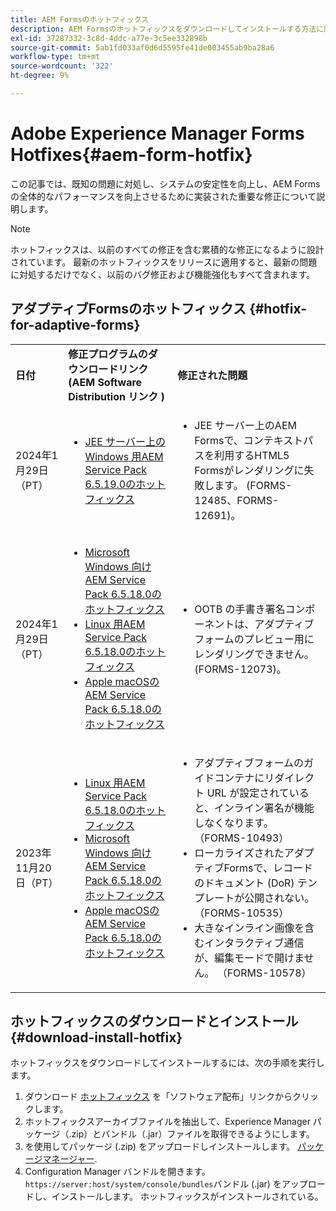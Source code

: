 ```yaml
---
title: AEM Formsのホットフィックス
description: AEM Formsのホットフィックスをダウンロードしてインストールする方法に関する情報を提供します。
exl-id: 37287332-3c8d-4ddc-a77e-3c5ee332898b
source-git-commit: 5ab1fd033af0d6d5595fe41de003455ab9ba28a6
workflow-type: tm+mt
source-wordcount: '322'
ht-degree: 9%

---
```


# Adobe Experience Manager Forms Hotfixes{#aem-form-hotfix}

この記事では、既知の問題に対処し、システムの安定性を向上し、AEM Formsの全体的なパフォーマンスを向上させるために実装された重要な修正について説明します。

>[!NOTE]
>
> ホットフィックスは、以前のすべての修正を含む累積的な修正になるように設計されています。 最新のホットフィックスをリリースに適用すると、最新の問題に対処するだけでなく、以前のバグ修正および機能強化もすべて含まれます。

## アダプティブFormsのホットフィックス {#hotfix-for-adaptive-forms}

<table>
  <tbody>
  <tr>
    <td><strong>日付</strong></td>
    <td><strong>修正プログラムのダウンロードリンク (AEM Software Distribution リンク )</strong></td>
    <td><strong>修正された問題</strong></td>
  </tr>
  <tr>
    <td>2024年1月29日（PT）</td>
     <td>
     <ul>
     <li><a href="https://experience.adobe.com/#/downloads/content/software-distribution/en/aem.html?package=%2Fcontent%2Fsoftware-distribution%2Fen%2Fdetails.html%2Fcontent%2Fdam%2Faem%2Fpublic%2Fadobe%2Fpackages%2Fcq650%2Ffd%2Fforms-foundation-qs-content-4.0.170-FORMS-12692-B0001.zip">JEE サーバー上の Windows 用AEM Service Pack 6.5.19.0のホットフィックス</a> </li>
     </ul>
     </td>
    <td>
    <ul>
    <li>JEE サーバー上のAEM Formsで、コンテキストパスを利用するHTML5 Formsがレンダリングに失敗します。 (FORMS-12485、FORMS-12691)。</li>
    </ul>
    </td>    
  </tr>
  <tr>
    <td>2024年1月29日（PT）</td>
     <td>
     <ul>
     <li><a href="https://experience.adobe.com/#/downloads/content/software-distribution/en/aem.html?package=%2Fcontent%2Fsoftware-distribution%2Fen%2Fdetails.html%2Fcontent%2Fdam%2Faem%2Fpublic%2Fadobe%2Fpackages%2Fcq650%2Ffd%2Fadobe-aemfd-win-pkg-6.0.1016-004.zip">Microsoft Windows 向けAEM Service Pack 6.5.18.0のホットフィックス</a> </li>
     <li><a href="https://experience.adobe.com/#/downloads/content/software-distribution/en/aem.html?package=%2Fcontent%2Fsoftware-distribution%2Fen%2Fdetails.html%2Fcontent%2Fdam%2Faem%2Fpublic%2Fadobe%2Fpackages%2Fcq650%2Ffd%2Fadobe-aemfd-linux-pkg-6.0.1016-004.zip">Linux 用AEM Service Pack 6.5.18.0のホットフィックス</a></li>
     <li><a href="https://experience.adobe.com/#/downloads/content/software-distribution/en/aem.html?package=%2Fcontent%2Fsoftware-distribution%2Fen%2Fdetails.html%2Fcontent%2Fdam%2Faem%2Fpublic%2Fadobe%2Fpackages%2Fcq650%2Ffd%2Fadobe-aemfd-osx-pkg-6.0.1016-004.zip">Apple macOSのAEM Service Pack 6.5.18.0のホットフィックス</a></li>
     </ul>
     </td>
    <td>
    <ul>
    <li> OOTB の手書き署名コンポーネントは、アダプティブフォームのプレビュー用にレンダリングできません。 (FORMS-12073)。</li>
    </ul>
    </td>    
   </tr>
   <tr>
    <td>2023年11月20日（PT）</td>
     <td>
     <ul>
     <li><a href="https://experience.adobe.com/#/downloads/content/software-distribution/en/aem.html?package=/content/software-distribution/en/details.html/content/dam/aem/public/adobe/packages/cq650/servicepack/fd/adobe-aemfd-linux-pkg-6.0.1016-002.zip">Linux 用AEM Service Pack 6.5.18.0のホットフィックス</a> </li>
     <li><a href="https://experience.adobe.com/#/downloads/content/software-distribution/en/aem.html?package=/content/software-distribution/en/details.html/content/dam/aem/public/adobe/packages/cq650/servicepack/fd/adobe-aemfd-win-pkg-6.0.1016-002.zip">Microsoft Windows 向けAEM Service Pack 6.5.18.0のホットフィックス</a> </li>
     <li><a href="https://experience.adobe.com/#/downloads/content/software-distribution/en/aem.html?package=/content/software-distribution/en/details.html/content/dam/aem/public/adobe/packages/cq650/servicepack/fd/adobe-aemfd-osx-pkg-6.0.1016-002.zip">Apple macOSのAEM Service Pack 6.5.18.0のホットフィックス</a></li>
     </ul>
     </td>
    <td>
    <ul>
    <li>アダプティブフォームのガイドコンテナにリダイレクト URL が設定されていると、インライン署名が機能しなくなります。 （FORMS-10493）</li>
    <li>ローカライズされたアダプティブFormsで、レコードのドキュメント (DoR) テンプレートが公開されない。 （FORMS-10535）</li>
    <li>大きなインライン画像を含むインタラクティブ通信が、編集モードで開けません。 （FORMS-10578）</li>
    </ul>
    </td>    
  </tr>
  <tbody>
</table>

## ホットフィックスのダウンロードとインストール {#download-install-hotfix}

ホットフィックスをダウンロードしてインストールするには、次の手順を実行します。

1. ダウンロード [ホットフィックス](#hotfix-for-adaptive-forms) を「ソフトウェア配布」リンクからクリックします。
1. ホットフィックスアーカイブファイルを抽出して、Experience Manager パッケージ（.zip）とバンドル（.jar）ファイルを取得できるようにします。
1. を使用してパッケージ (.zip) をアップロードしインストールします。 [パッケージマネージャー](https://experienceleague.adobe.com/docs/experience-manager-65/content/sites/administering/contentmanagement/package-manager.html?lang=es#accessing).
1. Configuration Manager バンドルを開きます。 `https://server:host/system/console/bundles`バンドル (.jar) をアップロードし、インストールします。 ホットフィックスがインストールされている。
